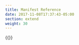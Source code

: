 ```yaml
---
title: Manifest Reference
date: 2017-11-08T17:37:43-05:00
section: extend
weight: 30
---
```


{{<pluginmanifestdocs>}}
